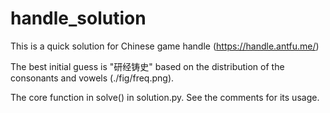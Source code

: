 # handle_solution
This is a quick solution for Chinese game handle (https://handle.antfu.me/) 

The best initial guess is "研经铸史" based on the distribution of the consonants and vowels (./fig/freq.png).

The core function in solve() in solution.py. See the comments for its usage.
